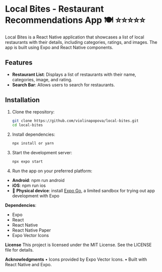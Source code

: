 # Local Bites - Restaurant Recommendations App 🍽️ ⭐️⭐️⭐️⭐️⭐️

Local Bites is a React Native application that showcases a list of local restaurants with their details, including categories, ratings, and images. The app is built using Expo and React Native components.

## Features

- **Restaurant List**: Displays a list of restaurants with their name, categories, image, and rating.
- **Search Bar**: Allows users to search for restaurants.

## Installation

1. Clone the repository:
   ```sh
   git clone https://github.com/violinapopova/local-bites.git
   cd local-bites

2. Install dependencies:
   ```sh
   npx install or yarn

3. Start the development server:
   ```sh
   npx expo start

4. Run the app on your preferred platform:

- **Android**: npm run android
- **iOS**: npm run ios
- 📱 **Physical device**: install [Expo Go](https://expo.dev/go), a limited sandbox for trying out app development with Expo

**Dependencies**:
- Expo
- React
- React Native
- React Native Paper
- Expo Vector Icons

**License**
This project is licensed under the MIT License. See the LICENSE file for details.

**Acknowledgments**
• Icons provided by Expo Vector Icons.
• Built with React Native and Expo.
